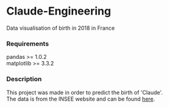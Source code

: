 # Claude-Engineering
Data visualisation of birth in 2018 in France

### Requirements
pandas >= 1.0.2  
matplotlib >= 3.3.2

### Description
This project was made in order to predict the birth of 'Claude'.  
The data is from the INSEE website and can be found [here](https://www.insee.fr/fr/statistiques/4215180?sommaire=4215184).
